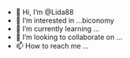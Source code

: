 - 👋 Hi, I’m @Lida88
- 👀 I’m interested in ...biconomy
- 🌱 I’m currently learning ...
- 💞️ I’m looking to collaborate on ...
- 📫 How to reach me ...

<!---
Lida88/Lida88 is a ✨ special ✨ repository because its `README.md` (this file) appears on your GitHub profile.
You can click the Preview link to take a look at your changes.
--->
